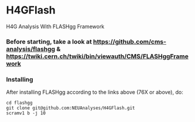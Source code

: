 # H4GFlash
H4G Analysis With FLASHgg Framework

### Before starting, take a look at https://github.com/cms-analysis/flashgg & https://twiki.cern.ch/twiki/bin/viewauth/CMS/FLASHggFramework

### Installing
After installing FLASHgg according to the links above (76X or above), do:   
```
cd flashgg
git clone git@github.com:NEUAnalyses/H4GFlash.git
scramv1 b -j 10
```

